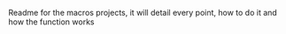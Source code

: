 Readme for the macros projects, it will detail every point, how to do it and how the function works
